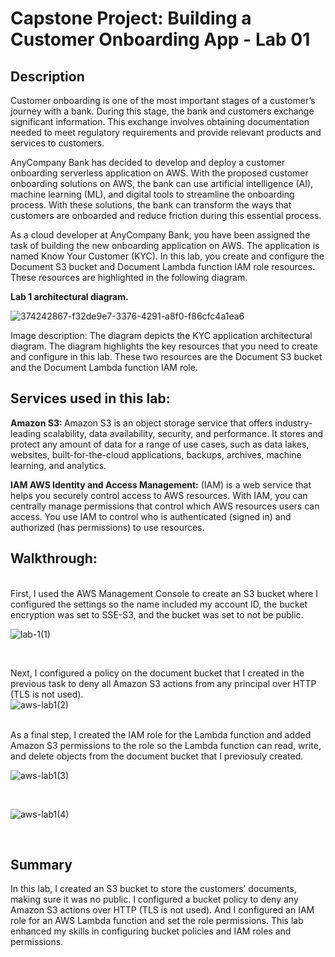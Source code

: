 <h1>Capstone Project: Building a Customer Onboarding App - Lab 01</h1>
<h2>Description</h2>
Customer onboarding is one of the most important stages of a customer’s journey with a bank. During this stage, the bank and customers exchange significant information. This exchange involves obtaining documentation needed to meet regulatory requirements and provide relevant products and services to customers.
<br />


AnyCompany Bank has decided to develop and deploy a customer onboarding serverless application on AWS. With the proposed customer onboarding solutions on AWS, the bank can use artificial intelligence (AI), machine learning (ML), and digital tools to streamline the onboarding process. With these solutions, the bank can transform the ways that customers are onboarded and reduce friction during this essential process.
<br />




As a cloud developer at AnyCompany Bank, you have been assigned the task of building the new onboarding application on AWS. The application is named Know Your Customer (KYC).
In this lab, you create and configure the Document S3 bucket and Document Lambda function IAM role resources. These resources are highlighted in the following diagram.
<br />



<b>Lab 1 architectural diagram.</b> <br />

![374242867-f32de9e7-3376-4291-a8f0-f86cfc4a1ea6](https://github.com/user-attachments/assets/c5923f85-2c90-42da-9eb2-1fefac2f8a7d)


Image description: The diagram depicts the KYC application architectural diagram. The diagram highlights the key resources that you need to create and configure in this lab. These two resources are the Document S3 bucket and the Document Lambda function IAM role. <br />

<h2>Services used in this lab:</h2> 
<b>Amazon S3: </b>Amazon S3 is an object storage service that offers industry-leading scalability, data availability, security, and performance. It stores and protect any amount of data for a range of use cases, such as data lakes, websites, built-for-the-cloud applications, backups, archives, machine learning, and analytics.

<b>IAM AWS Identity and Access Management:</b> (IAM) is a web service that helps you securely control access to AWS resources. With IAM, you can centrally manage permissions that control which AWS resources users can access. You use IAM to control who is authenticated (signed in) and authorized (has permissions) to use resources.

<h2>Walkthrough:</h2>

<br />
First, I used the AWS Management Console to create an S3 bucket where I configured the settings so the name included my account ID, the bucket encryption was set to SSE-S3, and the bucket was set to not be public.
<br />

![lab-1(1)](https://github.com/user-attachments/assets/6041c244-22ab-4a00-b8c8-8397bfdee8b5)




<br />

Next, I configured a policy on the document bucket that I created in the previous task to deny all Amazon S3 actions from any principal over HTTP (TLS is not used).
<br />
![aws-lab1(2)](https://github.com/user-attachments/assets/f68b2978-0008-4c79-b422-8537397f2ae4)

<br />
As a final step, I created the IAM role for the Lambda function and added Amazon S3 permissions to the role so the Lambda function can read, write, and delete objects from the document bucket that I previosuly created.
<br />

![aws-lab1(3)](https://github.com/user-attachments/assets/fa6f8a6e-dd33-456c-a448-4a512d881e78)


<br />

![aws-lab1(4)](https://github.com/user-attachments/assets/617a0bb1-c5da-4443-859a-c23c35709218)

<br />

<h2>Summary</h2>

In this lab, I created an S3 bucket to store the customers’ documents, making sure it was no public. I configured a bucket policy to deny any Amazon S3 actions over HTTP (TLS is not used).
And I configured an IAM role for an AWS Lambda function and set the role permissions. This lab enhanced my skills in configuring bucket policies and IAM roles and permissions. <br />
